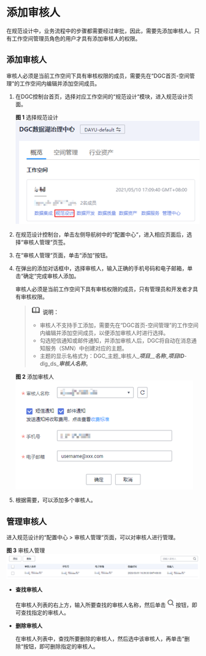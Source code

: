 # 添加审核人<a name="dgc_01_0623"></a>

在规范设计中，业务流程中的步骤都需要经过审批，因此，需要先添加审核人。只有工作空间管理员角色的用户才具有添加审核人的权限。

## 添加审核人<a name="zh-cn_topic_0190201557_section128061611164613"></a>

审核人必须是当前工作空间下具有审核权限的成员，需要先在“DGC首页-空间管理“的工作空间内编辑并添加空间成员。

1.  在DGC控制台首页，选择对应工作空间的“规范设计“模块，进入规范设计页面。

    **图 1**  选择规范设计<a name="dgc_01_0009_fig1540042925813"></a>  
    ![](figures/选择规范设计.png "选择规范设计")

2.  在规范设计控制台，单击左侧导航树中的“配置中心“，进入相应页面后，选择“审核人管理“页签。
3.  在“审核人管理“页面，单击“添加“按钮。
4.  在弹出的添加对话框中，选择审核人，输入正确的手机号码和电子邮箱，单击“确定“完成审核人添加。

    审核人必须是当前工作空间下具有审核权限的成员，只有管理员和开发者才具有审核权限。

    >![](public_sys-resources/icon-note.gif) **说明：** 
    >-   审核人不支持手工添加，需要先在“DGC首页-空间管理”的工作空间内编辑并添加空间成员，以便添加审核人时进行选择。
    >-   勾选短信通知或邮件通知，并添加审核人后，DGC将自动在消息通知服务（SMN）中创建对应的主题。
    >    -   主题的显示名格式为：DGC\_主题\_审核人\__**项目**__**名称**_\_**_项目_**_**ID**_-dlg\_ds\__**审核人名称**_。

    **图 2**  添加审核人<a name="zh-cn_topic_0190201557_fig3217683216"></a>  
    ![](figures/添加审核人.png "添加审核人")

5.  根据需要，可以添加多个审核人。

## 管理审核人<a name="section711735173719"></a>

进入规范设计的“配置中心 \> 审核人管理“页面，可以对审核人进行管理。

**图 3**  审核人管理<a name="fig1755718171629"></a>  
![](figures/审核人管理.png "审核人管理")

-   **查找审核人**

    在审核人列表的右上方，输入所要查找的审核人名称，然后单击![](figures/zh-cn_image_0198104895.png)按钮，即可查找指定的审核人。

-   **删除审核人**

    在审核人列表中，查找所要删除的审核人，然后选中该审核人，再单击“删除“按钮，即可删除指定的审核人。


